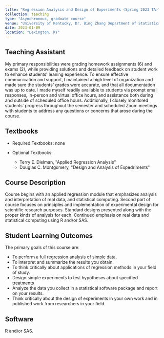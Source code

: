 ```yaml
---
title: "Regression Analysis and Design of Experiments (Spring 2023 TA)"
collection: teaching
type: "Asynchronous, graduate course"
venue: "University of Kentucky, Dr. Bing Zhang Department of Statistics"
date: 2023-01-09
location: "Lexington, KY"
---
```


## Teaching Assistant
My primary responsibilities were grading homework assignments (6) and exams (2), while providing solutions and detailed feedback on student work to enhance students' leaning experience. To ensure effective communication and support, I maintained a high level of organization and made sure the students' grades were accurate, and that all documentation was up to date. I made myself readily available to students via prompt email responses, in-person and virtual office hours, and assistance both during and outside of scheduled office hours. Additionally, I closely monitored students' progress throughout the semester and scheduled Zoom meetings with students to address any questions or concerns that arose during the course.

## Textbooks
* Required Textbooks: none
* Optional Textbooks:

     + Terry E. Dielman, "Applied Regression Analysis"
     + Douglas C. Montgomery, "Design and Analysis of Expedriments"

## Course Description
Course begins with an applied regression module that emphasizes analysis and interpretation of real data, and statistical computing. Second part of course focuses on principles and implementation of experimental design for scientific research purposes. Standard designs presented along with the proper kinds of analysis for each. Continued emphasis on real data and statistical computing using R and/or SAS.

## Student Learning Outcomes
The primary goals of this course are:

* To perform a full regression analysis of simple data.
* To interpret and summarize the results you obtain.
* To think critically about applications of regression methods in your field of study.
* Design simple experiments to test hypotheses about specified treatments
* Analyze the data you collect in a statistical software package and report on your results.
* Think critically about the design of experiments in your own work and in published work from researchers in your field. 

## Software
R and/or SAS.
